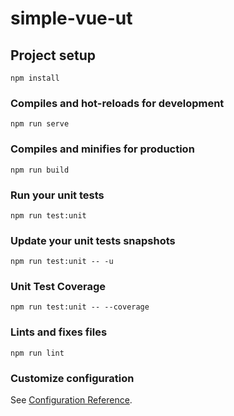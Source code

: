 # simple-vue-ut

## Project setup
```
npm install
```

### Compiles and hot-reloads for development
```
npm run serve
```

### Compiles and minifies for production
```
npm run build
```

### Run your unit tests
```
npm run test:unit
```

### Update your unit tests snapshots
```
npm run test:unit -- -u
```

### Unit Test Coverage 
```
npm run test:unit -- --coverage
```

### Lints and fixes files
```
npm run lint
```

### Customize configuration
See [Configuration Reference](https://cli.vuejs.org/config/).
